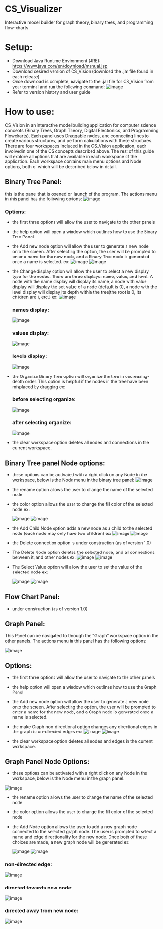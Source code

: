 # CS_Visualizer
Interactive model builder for graph theory, binary trees, and programming flow-charts

# Setup:
- Download Java Runtime Environment (JRE): https://www.java.com/en/download/manual.jsp
- Download desired version of CS_Vision (download the .jar file found in each release)
- Once download is complete, navigate to the .jar file for CS_Vision from your terminal and run the following command:
  ![image](https://github.com/Anidragon/CS_Visualizer/assets/81329162/aee44a90-2a78-4a26-804e-6fa3a003f7ac)
- Refer to version history and user guide
  
# How to use:
CS_Vision in an interactive model building application for computer science concepts (Binary Trees, Graph Theory, Digital Electronics, and Programming Flowcharts). Each panel uses Draggable nodes, and connecting lines to create various structures, and perform calculations with these structures. There are four workspaces included in the CS_Vision application, each involvedin one of the CS concepts described above. The rest of this guide will explore all options that are available in each workspace of the application. Each workspace contains main menu options and Node options, both of which will be described below in detail.

## Binary Tree Panel:
this is the panel that is opened on launch of the program. The actions menu in this panel has the following options: 
![image](https://github.com/Anidragon/CS_Visualizer/assets/81329162/2aa6daac-71f7-49b7-b133-8fd05fd1d3f1)
### Options:
- the first three options will allow the user to navigate to the other panels
- the help option will open a window which outlines how to use the Binary Tree Panel
- the Add new node option will allow the user to generate a new node onto the screen. After selecting the option, the user will be prompted to enter a name for the new node, and a Binary Tree node is generated once a name is selected. ex:
  ![image](https://github.com/Anidragon/CS_Visualizer/assets/81329162/52d27b7b-d80c-45be-bf2d-013884d34a68)
  ![image](https://github.com/Anidragon/CS_Visualizer/assets/81329162/d85a4a30-805a-4a02-868d-b0fbe0402cbe)
- the Change display option will allow the user to select a new display type for the nodes. There are three displays: name, value, and level. A node with the name display will display its name, a node with value display will display the set value of a node (default is 0), a node with the level display will display its depth within the tree(the root is 0, its children are 1, etc.) ex:
  ![image](https://github.com/Anidragon/CS_Visualizer/assets/81329162/718d2137-2bd8-4b1f-8a72-0b583dfef90a)
  ### names display:
  ![image](https://github.com/Anidragon/CS_Visualizer/assets/81329162/3f7a1490-59de-45ae-a6a4-5950870de767)
  ### values display:
  ![image](https://github.com/Anidragon/CS_Visualizer/assets/81329162/2904840b-9eeb-4af5-8075-ca5ee378f173)
  ### levels display:
  ![image](https://github.com/Anidragon/CS_Visualizer/assets/81329162/e06794ab-0487-495f-84dd-a770a73cbe3f)

- the Organize Binary Tree option will organize the tree in decreasing-depth order. This option is helpful if the nodes in the tree have been misplaced by dragging ex:
  ### before selecting organize:
  ![image](https://github.com/Anidragon/CS_Visualizer/assets/81329162/f53fc294-4a06-4c44-9248-d6b8d0d7ef79)

  ### after selecting organize:
  ![image](https://github.com/Anidragon/CS_Visualizer/assets/81329162/38feebc7-8aef-49b5-97e4-a9f051625c51)
- the clear workspace option deletes all nodes and connections in the current workspace.
  
## Binary Tree panel Node options:
- these options can be activated with a right click on any Node in the workspace, below is the Node menu in the binary tree panel:
  ![image](https://github.com/Anidragon/CS_Visualizer/assets/81329162/0ec023a1-05c6-4874-8b08-ff4620a052af)
  
- the rename option allows the user to change the name of the selected node
  
- the color option allows the user to change the fill color of the selected node ex:
  
  ![image](https://github.com/Anidragon/CS_Visualizer/assets/81329162/e99f3ce1-b8f2-4d88-95bf-2ea657053bbc)
  ![image](https://github.com/Anidragon/CS_Visualizer/assets/81329162/8b9d202c-68c3-4fe8-9551-0d3645adfab5)
  
- the Add Child Node option adds a new node as a child to the selected node (each node may only have two children) ex:
  ![image](https://github.com/Anidragon/CS_Visualizer/assets/81329162/f4c86b66-8971-4efd-874c-6b05f73d4f1d)
  ![image](https://github.com/Anidragon/CS_Visualizer/assets/81329162/673043b8-f986-44c7-9eac-59e436955684)
  
- the Delete connection option is under construction (as of version 1.0)
  
- The Delete Node option deletes the selected node, and all connections between it, and other nodes ex:
  ![image](https://github.com/Anidragon/CS_Visualizer/assets/81329162/8e2f4fef-d22a-44c7-95f5-df14e0f1628a)
  ![image](https://github.com/Anidragon/CS_Visualizer/assets/81329162/b1cd40e3-a1e0-40a8-8934-11eb94755aa5)
  
- The Select Value option will allow the user to set the value of the selected node ex:
  
  ![image](https://github.com/Anidragon/CS_Visualizer/assets/81329162/cbf4e026-f6e0-4d00-bfaa-e8046dcfc258)
  ![image](https://github.com/Anidragon/CS_Visualizer/assets/81329162/ee62e2a4-ba50-40a1-ae59-f36bd2ed1a89)
  
## Flow Chart Panel:
- under construction (as of version 1.0)

## Graph Panel:
This Panel can be navigated to through the "Graph" workspace option in the other panels. The actions menu in this panel has the following options: 

![image](https://github.com/Anidragon/CS_Visualizer/assets/81329162/9f3c3e28-da05-4d9f-b9f0-e90788f6f8bc)

## Options:
- the first three options will allow the user to navigate to the other panels
  
- the help option will open a window which outlines how to use the Graph Panel
  
- the Add new node option will allow the user to generate a new node onto the screen. After selecting the option, the user will be prompted to enter a name for the new node, and a Graph node is generated once a name is selected.
  
- the make Graph non-directional option changes any directional edges in the graph to un-directed edges ex:
  ![image](https://github.com/Anidragon/CS_Visualizer/assets/81329162/873268b5-1f89-4981-9991-4ccebf10fc62)
  ![image](https://github.com/Anidragon/CS_Visualizer/assets/81329162/cf5deec9-ff12-4991-8b2f-6710daf1ca37)

- the clear workspace option deletes all nodes and edges in the current workspace.

## Graph Panel Node Options:
- these options can be activated with a right click on any Node in the workspace, below is the Node menu in the graph panel:
  
![image](https://github.com/Anidragon/CS_Visualizer/assets/81329162/16b876d1-1646-44a4-8f29-2fd62718c4b9)

- the rename option allows the user to change the name of the selected node
  
- the color option allows the user to change the fill color of the selected node

- the Add Node option allows the user to add a new graph node connected to the selected graph node. The user is prompted to select a name and edge directionality for the new node. Once both of these choices are made, a new graph node will be generated ex:

  ![image](https://github.com/Anidragon/CS_Visualizer/assets/81329162/31022810-9385-48b7-b6a4-00697326b0e7)
  ![image](https://github.com/Anidragon/CS_Visualizer/assets/81329162/f1b72459-c6ac-4b88-984c-0a54aedf7fc8)

### non-directed edge:
![image](https://github.com/Anidragon/CS_Visualizer/assets/81329162/9b8cbdbe-d8b6-4840-a189-8d6dc8102f0c)

### directed towards new node:
![image](https://github.com/Anidragon/CS_Visualizer/assets/81329162/3313b86f-4744-4868-8aa4-304551749161)

### directed away from new node:
![image](https://github.com/Anidragon/CS_Visualizer/assets/81329162/757d9552-a49c-423a-bbeb-55bd55aa1ccc)



